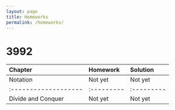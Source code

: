 ```yaml
---
layout: page
title: Homeworks
permalink: /homeworks/
---
```


# 3992

| Chapter            | Homework | Solution |
|:-------------------|:---------|:---------|
| Notation           | Not yet  | Not yet  |
|:-------------------|:---------|:---------|
| Divide and Conquer | Not yet  | Not yet  |

